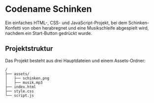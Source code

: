 # Codename Schinken

Ein einfaches HTML-, CSS- und JavaScript-Projekt, bei dem Schinken-Konfetti von oben herabregnet und eine Musikschleife abgespielt wird, nachdem ein Start-Button gedrückt wurde.

## Projektstruktur

Das Projekt besteht aus drei Hauptdateien und einem Assets-Ordner:

```plaintext
/
├── assets/
│   ├── schinken.png
│   ├── musik.mp3
├── index.html
├── style.css
└── script.js
